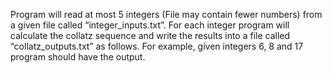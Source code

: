 Program will read at most 5 integers (File may contain fewer numbers) from a given file called
“integer_inputs.txt”. For each integer program will calculate the collatz sequence and write the results into a
file called “collatz_outputs.txt” as follows. For example, given integers 6, 8 and 17 program should
have the output. 
